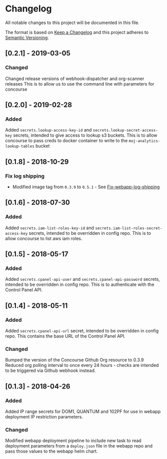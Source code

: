 # Changelog
All notable changes to this project will be documented in this file.

The format is based on [Keep a Changelog](http://keepachangelog.com/en/1.0.0/)
and this project adheres to [Semantic Versioning](http://semver.org/spec/v2.0.0.html).

## [0.2.1] - 2019-03-05
### Changed
Changed release versions of webhook-dispatcher and org-scanner releases
This is to allow us to use the command line with parameters for concourse


## [0.2.0] - 2019-02-28
### Added
Added `secrets.lookup-access-key-id` and `secrets.lookup-secret-access-key` secrets, intended to give access to lookup s3 buckets.
This is to allow concourse to pass creds to docker container to write to the `moj-analytics-lookup-tables` bucket

## [0.1.8] - 2018-10-29
### Fix log shipping
 - Modified image tag from  `0.3.9` to `0.5.1` - See [Fix-webapp-log-shipping](https://github.com/ministryofjustice/analytics-platform-concourse-github-org-resource/pull/10)

## [0.1.6] - 2018-07-30
### Added
Added `secrets.iam-list-roles-key-id` and `secrets.iam-list-roles-secret-access-key` secrets, intended to be overridden in config repo.
This is to allow concourse to list aws iam roles.

## [0.1.5] - 2018-05-17
### Added
Added `secrets.cpanel-api-user` and `secrets.cpanel-api-password` secrets, intended to be overridden in config repo.
This is to authenticate with the Control Panel API.


## [0.1.4] - 2018-05-11
### Added
Added `secrets.cpanel-api-url` secret, intended to be overridden in config repo.
This contains the base URL of the Control Panel API.

### Changed
Bumped the version of the Concourse Github Org resource to 0.3.9
Reduced org polling interval to once every 24 hours - checks are intended to be
triggered via Github webhook instead.


## [0.1.3] - 2018-04-26
### Added
Added IP range secrets for DOM1, QUANTUM and 102PF for use in webapp
deployment IP restriction parameters.

### Changed
Modified webapp deployment pipeline to include new task to read deployment
parameters from a `deploy.json` file in the webapp repo and pass those values to
the webapp helm chart.
